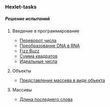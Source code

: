 ### Hexlet-tasks

##### Решение испытаний

1. Введение в программирование
    - [Переворот числа](introduction/reverse-number.js)
    - [Преобразование DNA в RNA](introduction/dnaToRna.js)
    - [Fizz Buzz](introduction/fizzBuzz.js)
    - [Сумма квадратов](introduction/sumSquareDifference.js)
    - [Идеальные числа](introduction/isPerfect.js)

2. Объекты
    - [Представление массива в виде объекта](objects/fromPairs.js)

3. Массивы
    - [Длина последнего слова](arrays/getLastWordLength.js)